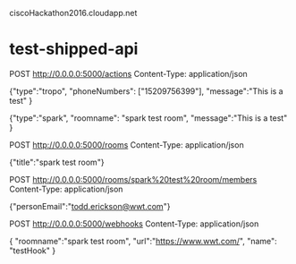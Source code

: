 ciscoHackathon2016.cloudapp.net

# test-shipped-api
POST http://0.0.0.0:5000/actions
Content-Type: application/json

{"type":"tropo",
"phoneNumbers": ["15209756399"],
"message":"This is a test"
}

{"type":"spark",
"roomname": "spark test room",
"message":"This is a test"
}

POST http://0.0.0.0:5000/rooms
Content-Type: application/json

{"title":"spark test room"}

POST http://0.0.0.0:5000/rooms/spark%20test%20room/members
Content-Type: application/json

{"personEmail":"todd.erickson@wwt.com"}

POST http://0.0.0.0:5000/webhooks
Content-Type: application/json

{
"roomname":"spark test room",
"url":"https://www.wwt.com/", 
"name": "testHook"
}